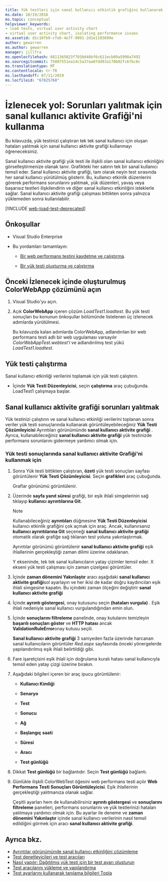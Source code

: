 ```yaml
---
title: Yük testleri için sanal kullanıcı etkinlik grafiğini kullanarak
ms.date: 10/19/2016
ms.topic: conceptual
helpviewer_keywords:
- load tests, virtual user activity chart
- virtual user activity chart, isolating performance issues
ms.assetid: d1c10fb9-cfeb-4e7f-9991-2d1e1103699e
author: gewarren
ms.author: gewarren
manager: jillfra
ms.openlocfilehash: 6811365023f7030d46bf6c611ecb09a5990a7492
ms.sourcegitcommit: 75807551ea14c5a37aa07dd93a170b02fc67bc8c
ms.translationtype: MT
ms.contentlocale: tr-TR
ms.lasthandoff: 07/11/2019
ms.locfileid: "67825768"
---
```

# <a name="walkthrough-using-the-virtual-user-activity-chart-to-isolate-issues"></a>İzlenecek yol: Sorunları yalıtmak için sanal kullanıcı aktivite Grafiği'ni kullanma

Bu kılavuzda, yük testinizi çalıştıran tek tek sanal kullanıcı için oluşan hataları yalıtmak için sanal kullanıcı aktivite grafiği kullanmayı öğreneceksiniz.

Sanal kullanıcı aktivite grafiği yük testi ile ilişkili olan sanal kullanıcı etkinliğini görselleştirmenize olanak tanır. Grafikteki her satırın tek bir sanal kullanıcı temsil eder. Sanal kullanıcı aktivite grafiği, tam olarak neyin test sırasında her sanal kullanıcı yürütülmüş gösterir. Bu, kullanıcı etkinlik düzenlerini görerek performans sorunlarını yalıtmak, yük düzenleri, yavaş veya başarısız testleri ilişkilendirin ve diğer sanal kullanıcı etkinliğini isteklerle sağlar. Sanal kullanıcı aktivite grafiği çalışması bittikten sonra yalnızca yüklemeden sonra kullanılabilir.

[!INCLUDE [web-load-test-deprecated](includes/web-load-test-deprecated.md)]

## <a name="prerequisites"></a>Önkoşullar

- Visual Studio Enterprise

- Bu yordamları tamamlayın:

  - [Bir web performans testini kaydetme ve çalıştırma](/azure/devops/test/load-test/run-performance-tests-app-before-release#recordtests).

  - [Bir yük testi oluşturma ve çalıştırma](/azure/devops/test/load-test/run-performance-tests-app-before-release#create-a-load-test)

## <a name="open-the-colorwebapp-solution-created-in-the-previous-walkthroughs"></a>Önceki İzlenecek içinde oluşturulmuş ColorWebApp çözümünü açın

1. Visual Studio'yu açın.

2. Açık **ColorWebApp** içeren çözüm *LoadTest1.loadtest*. Bu yük testi sonuçları bu konunun önkoşullar bölümünde listelenen üç izlenecek adımlarda yürütülmesi.

     Bu kılavuzda kalan adımlarda ColorWebApp, adlandırılan bir web performans testi adlı bir web uygulaması varsayılır *ColorWebAppTest.webtest'i* ve adlandırılmış test yükü *LoadTest1.loadtest*.

## <a name="run-the-load-test"></a>Yük testi çalıştırma

Sanal kullanıcı etkinliği verilerini toplamak için yük testi çalıştırın.

- İçinde **Yük Testi Düzenleyicisi**, seçin **çalıştırma** araç çubuğunda. LoadTest1 çalışmaya başlar.

## <a name="isolate-issues-in-the-virtual-user-activity-chart"></a>Sanal kullanıcı aktivite grafiği sorunları yalıtmak

Yük testinizi çalıştırın ve sanal kullanıcı etkinliği verilerini toplanan sonra veriler yük testi sonuçlarında kullanarak görüntüleyebileceğiniz **Yük Testi Çözümleyicisi** Ayrıntıları görünümünde **sanal kullanıcı aktivite grafiği** . Ayrıca, kullanabileceğiniz **sanal kullanıcı aktivite grafiği** yük testinizde performans sorunlarını gidermeye yardımcı olmak için.

### <a name="to-use-the-virtual-user-activity-chart-in-your-load-test-results"></a>Yük testi sonuçlarında sanal kullanıcı aktivite Grafiği'ni kullanmak için

1. Sonra Yük testi bittikten çalıştıran, **özeti** yük testi sonuçları sayfası görüntülenir **Yük Testi Çözümleyicisi**. Seçin **grafikleri** araç çubuğunda.

     Graflar görünümü görüntülenir.

2. Üzerinde **sayfa yanıt süresi** grafiği, bir eşik ihlali simgelerinin sağ tıklayıp **kullanıcı ayrıntılarına Git**.

    > [!NOTE]
    > Kullanabileceğiniz **ayrıntıları** düğmesine **Yük Testi Düzenleyicisi** kullanıcı etkinlik grafiğini çok açmak için araç. Ancak, kullanırsanız **kullanıcı ayrıntılarına Git** seçeneği **sanal kullanıcı aktivite grafiği** otomatik olarak grafiğe sağ tıklanan test yoluna yakınlaştırmak.

     Ayrıntılar görünümü görüntülenir **sanal kullanıcı aktivite grafiği** eşik ihlallerinin gerçekleştiği zaman dilimi üzerine odaklanan.

     Y ekseninde, tek tek sanal kullanıcıların yatay çizimler temsil eder. X ekseni yük testi çalışması için zaman çizelgesi görüntüler.

3. İçinde **zaman dönemini Yakınlaştır** aracı aşağıdaki **sanal kullanıcı aktivite grafiği**sol ayarlayın ve her ikisi de kadar doğru kaydırıcıları eşik ihlali simgesine kapatın. Bu içindeki zaman ölçeğini değiştirir **sanal kullanıcı aktivite grafiği**

4. İçinde **ayrıntı göstergesi**, onay kutusunu seçin **(hataları vurgula)** . Eşik ihlali nedeniyle sanal kullanıcı vurgulandığından emin olun.

5. İçinde **sonuçlarını filtreleme** panelinde, onay kutularını temizleyin **başarılı sonuçları göster** ve **HTTP hatası** ancak **ValidationRuleError**onay kutusu seçili.

     **Sanal kullanıcı aktivite grafiği** 3 saniyeden fazla üzerinde harcanan sanal kullanıcıların görüntüler *Red.aspx* sayfasında önceki yönergelerde yapılandırılmış eşik ihlali belirtildiği gibi.

6. Fare işaretçisini eşik ihlali için doğrulama kuralı hatası sanal kullanıcıyla temsil eden yatay çizgi üzerine bırakın.

7. Aşağıdaki bilgileri içeren bir araç ipucu görüntülenir:

    - **Kullanıcı Kimliği**

    - **Senaryo**

    - **Test**

    - **Sonucu**

    - **Ağ**

    - **Başlangıç saati**

    - **Süresi**

    - **Aracı**

    - **Test günlüğü**

8. Dikkat **Test günlüğü** bir bağlantıdır. Seçin **Test günlüğü** bağlantı.

9. Günlükle ilişkili ColorWebTest öğesini web performans testi açılır **Web Performans Testi Sonuçları Görüntüleyicisi**. Eşik ihlallerinin gerçekleştiği yalıtmanıza olanak sağlar.

     Çeşitli ayarları hem de kullanabilirsiniz **ayrıntı göstergesi** ve **sonuçlarını filtreleme** panelleri, performans sorunlarını ve yük testlerinizi hataları yalıtmaya yardımcı olmak için. Bu ayarlar ile deneme ve **zaman dönemini Yakınlaştır** içinde sanal kullanıcı verilerinin nasıl temsil edildiğini görmek için aracı **sanal kullanıcı aktivite grafiği**.

## <a name="see-also"></a>Ayrıca bkz.

- [Ayrıntılar görünümünde sanal kullanıcı etkinliğini çözümleme](../test/analyze-load-test-virtual-user-activity-in-the-details-view.md)
- [Test denetleyicileri ve test aracıları](configure-test-agents-and-controllers-for-load-tests.md)
- [Nasıl yapılır: Dağıtılmış yük testi için bir test ayarı oluşturun](../test/how-to-create-a-test-setting-for-a-distributed-load-test.md)
- [Test aracılarını yükleme ve yapılandırma](../test/lab-management/install-configure-test-agents.md)
- [Test ayarlarını kullanarak tanılama bilgileri Topla](../test/collect-diagnostic-information-using-test-settings.md)
